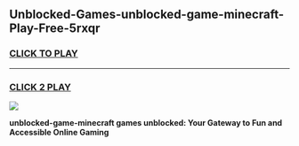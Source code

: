 
## Unblocked-Games-unblocked-game-minecraft-Play-Free-5rxqr
<h3>
<a href="https://premium76.site?title=unblocked-game-minecraft&ref=23A">CLICK TO PLAY</a></h3>
<hr>

<h3>
<a href="https://premium76.site?title=unblocked-game-minecraft&ref=23A">CLICK 2 PLAY</a>
  
</h3>

<a href="https://premium76.site?title=unblocked-game-minecraft&ref=23A"><img src="https://clearcache.store/games.png"></a>


**unblocked-game-minecraft games unblocked: Your Gateway to Fun and Accessible Online Gaming**
